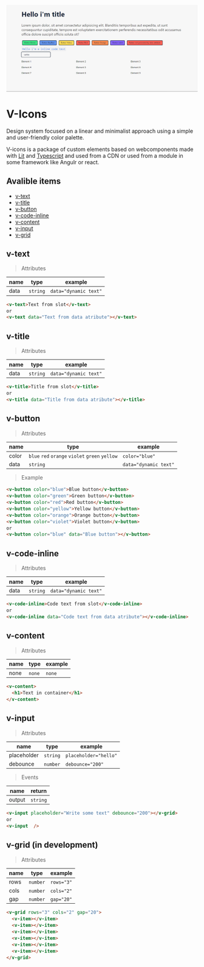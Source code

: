 ![](./image.png)

# V-Icons

Design system focused on a linear and minimalist approach using a simple and user-friendly color palette.

V-icons is a package of custom elements based on webcomponents made with [Lit](https://lit.dev 'Lit') and [Typescript](https://www.typescriptlang.org/) and used from a CDN or used from a module in some framework like Angulr or react.

## Avalible items

- [v-text](#v-text)
- [v-title](#v-title)
- [v-button](#v-button)
- [v-code-inline](#v-code-inline)
- [v-content](#v-content)
- [v-input](#v-input)
- [v-grid](#v-grid)

## v-text

> Attributes

| name | type     | example               |
| ---- | -------- | --------------------- |
| data | `string` | `data="dynamic text"` |

```html
<v-text>Text from slot</v-text>
or
<v-text data="Text from data atribute"></v-text>
```

## v-title

> Attributes

| name | type     | example               |
| ---- | -------- | --------------------- |
| data | `string` | `data="dynamic text"` |

```html
<v-title>Title from slot</v-title>
or
<v-title data="Title from data atribute"></v-title>
```

## v-button

> Attributes

| name  | type                                            | example               |
| ----- | ----------------------------------------------- | --------------------- |
| color | `blue` `red` `orange` `violet` `green` `yellow` | `color="blue"`        |
| data  | `string`                                        | `data="dynamic text"` |

> Example

```html
<v-button color="blue">Blue button</v-button>
<v-button color="green">Green button</v-button>
<v-button color="red">Red button</v-button>
<v-button color="yellow">Yellow button</v-button>
<v-button color="orange">Orange button</v-button>
<v-button color="violet">Violet button</v-button>
or
<v-button color="blue" data="Blue button"></v-button>
```

## v-code-inline

> Attributes

| name | type     | example               |
| ---- | -------- | --------------------- |
| data | `string` | `data="dynamic text"` |

```html
<v-code-inline>Code text from slot</v-code-inline>
or
<v-code-inline data="Code text from data atribute"></v-code-inline>
```

## v-content

> Attributes

| name | type   | example |
| ---- | ------ | ------- |
| none | `none` | `none`  |

```html
<v-content>
  <h1>Text in container</h1>
</v-content>
```

## v-input

> Attributes

| name        | type     | example               |
| ----------- | -------- | --------------------- |
| placeholder | `string` | `placeholder="hello"` |
| debounce    | `number` | `debounce="200"`      |

> Events

| name   | return   |
| ------ | -------- |
| output | `string` |

```html
<v-input placeholder="Write some text" debounce="200"></v-grid>
or
<v-input  />
```

## v-grid (in development)

> Attributes

| name | type     | example    |
| ---- | -------- | ---------- |
| rows | `number` | `rows="3"` |
| cols | `number` | `cols="2"` |
| gap  | `number` | `gap="20"` |

```html
<v-grid rows="3" cols="2" gap="20">
  <v-item></v-item>
  <v-item></v-item>
  <v-item></v-item>
  <v-item></v-item>
  <v-item></v-item>
  <v-item></v-item>
</v-grid>
```
